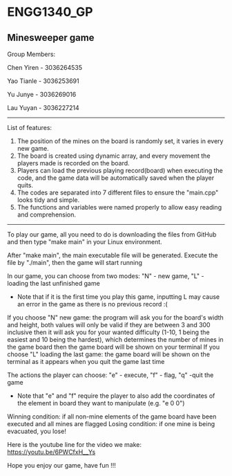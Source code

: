 # ENGG1340_GP
Minesweeper game
-------------------
Group Members:

Chen Yiren  - 3036264535

Yao Tianle  - 3036253691

Yu Junye    - 3036269016

Lau Yuyan   - 3036227214

-------------
List of features:
1. The position of the mines on the board is randomly set, it varies in every new game.
2. The board is created using dynamic array, and every movement the players made is recorded on the board.
3. Players can load the previous playing record(board) when executing the code, and the game data will be automatically saved when the player quits.
4. The codes are separated into 7 different files to ensure the "main.cpp" looks tidy and simple.
5. The functions and variables were named properly to allow easy reading and comprehension.

-------------
To play our game, all you need to do is downloading the files from GitHub and then type "make main" in your Linux environment.

After "make main", the main executable file will be generated. Execute the file by "./main", then the game will start running

In our game, you can choose from two modes: "N" - new game, "L" - loading the last unfinished game
* Note that if it is the first time you play this game, inputting L may cause an error in the game as there is no previous record :(

If you choose "N" new game:
            the program will ask you for the board's width and height, both values will only be valid if they are between 3 and 300 inclusive
            then it will ask you for your wanted difficulty (1-10, 1 being the easiest and 10 being the hardest), which determines the number of mines in the game board
            then the game board will be shown on your terminal
If you choose "L" loading the last game:
            the game board will be shown on the terminal as it appears when you quit the game last time

The actions the player can choose: "e" - execute, "f" - flag, "q" -quit the game
* Note that "e" and "f" require the player to also add the coordinates of the element in board they want to manipulate (e.g. "e 0 0")

Winning condition: if all non-mine elements of the game board have been executed and all mines are flagged
Losing condition: if one mine is being evacuated, you lose!

Here is the youtube line for the video we make:             https://youtu.be/6PWCfxH__Ys

Hope you enjoy our game, have fun !!!
